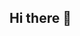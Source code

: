 ## Hi there 👋

<!--
**jeralis-8257/jeralis-8257** is a ✨ _special_ ✨ repository because its `README.md` (this file) appears on your GitHub profile.

Here are some ideas to get you started:

>- 🔭 I’m currently working on getting my associate's in mathematics.
- 🌱 I’m currently learning calculus and computer science.
- 📫 How to reach me: my school email: jeralis.garcia@student.northampton.edu
- 😄 Pronouns: she/her
- ⚡ Fun fact: I am ballet dancer!
-->
